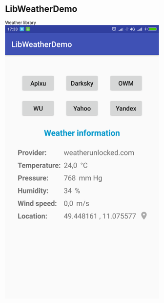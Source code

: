 # LibWeatherDemo
Weather library
![alt text](https://github.com/dgaenko/LibWeatherDemo/blob/master/sample/screenshot/main.png?v=3&s=200)
